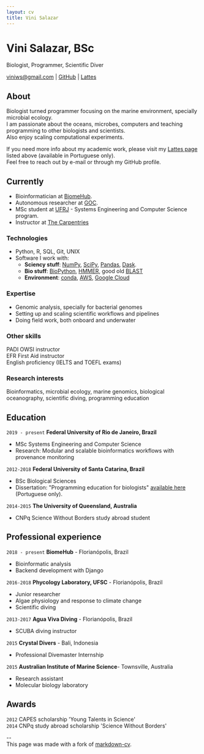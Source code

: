 ```yaml
---
layout: cv
title: Vini Salazar
---
```

# Vini Salazar, BSc
Biologist, Programmer, Scientific Diver

<div id="webaddress">
<a href="mailto:viniws@gmail.com">viniws@gmail.com</a>
| <a href="https://github.com/vinisalazar">GitHub</a> | <a href="http://lattes.cnpq.br/3615050262193115"> Lattes</a>
</div>

## About
Biologist turned programmer focusing on the marine environment, specially microbial ecology.   
I am passionate about the oceans, microbes, computers and teaching programming to other biologists and scientists.  
Also enjoy scaling computational experiments.  

If you need more info about my academic work, please visit my <a href="http://lattes.cnpq.br/361505026219311">Lattes page</a> listed above (available in Portuguese only).  
Feel free to reach out by e-mail or through my GitHub profile.

## Currently
- Bioinformatician at <a href="https://www.biome-hub.com/">BiomeHub</a>.    
- Autonomous researcher at <a href="https://github.com/Grupo-de-Oceanografia-Costeira/">GOC</a>.
- MSc student at <a href="https://www.cos.ufrj.br/">UFRJ</a> - Systems Engineering and Computer Science program.
- Instructor at [The Carpentries](https://carpentries.org/)

### Technologies
* Python, R, SQL, Git, UNIX  
* Software I work with:
  * **Sciency stuff**: [NumPy](https://numpy.org/), [SciPy](https://www.scipy.org/), [Pandas](https://pandas.pydata.org/), [Dask](https://dask.org/).
  * **Bio stuff**: [BioPython](https://biopython.org/), [HMMER](http://hmmer.org/), good old [BLAST](https://bmcbioinformatics.biomedcentral.com/articles/10.1186/1471-2105-10-421)
  * **Environment**: [conda](https://docs.conda.io/en/latest/), [AWS](https://aws.amazon.com/), [Google Cloud](https://cloud.google.com)

### Expertise
* Genomic analysis, specially for bacterial genomes
* Setting up and scaling scientific workflows and pipelines
* Doing field work, both onboard and underwater

### Other skills
PADI OWSI instructor  
EFR First Aid instructor  
English proficiency (IELTS and TOEFL exams)  

### Research interests

Bioinformatics, microbial ecology, marine genomics, biological oceanography, scientific diving, programming education

## Education

`2019 - present`
__Federal University of Rio de Janeiro, Brazil__

- MSc Systems Engineering and Computer Science
- Research: Modular and scalable bioinformatics workflows with provenance monitoring

`2012-2018`
__Federal University of Santa Catarina, Brazil__

- BSc Biological Sciences
- Dissertation: "Programming education for biologists" [available here](https://repositorio.ufsc.br/handle/123456789/187711) (Portuguese only).

`2014-2015`
__The University of Queensland, Australia__

- CNPq Science Without Borders study abroad student

## Professional experience

`2018 - present`
__BiomeHub__ - Florianópolis, Brazil
- Bioinformatic analysis
- Backend development with Django

`2016-2018`
__Phycology Laboratory, UFSC__ - Florianópolis, Brazil
- Junior researcher
- Algae physiology and response to climate change
- Scientific diving

`2013-2017`
__Agua Viva Diving__ - Florianópolis, Brazil
- SCUBA diving instructor

`2015`
__Crystal Divers__ - Bali, Indonesia
- Professional Divemaster Internship

`2015`
__Australian Institute of Marine Science__- Townsville, Australia
- Research assistant
- Molecular biology laboratory

## Awards

`2012`
CAPES scholarship 'Young Talents in Science'  
`2014`
CNPq study abroad scholarship 'Science Without Borders'  

--  
This page was made with a fork of <a href="https://github.com/elipapa/markdown-cv">markdown-cv</a>.
